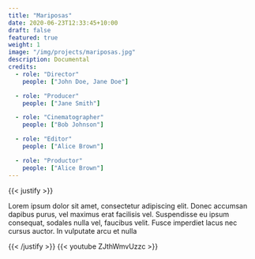 ```yaml
---
title: "Mariposas"
date: 2020-06-23T12:33:45+10:00
draft: false
featured: true
weight: 1
image: "/img/projects/mariposas.jpg"
description: Documental
credits:
  - role: "Director"
    people: ["John Doe, Jane Doe"]

  - role: "Producer"
    people: ["Jane Smith"]

  - role: "Cinematographer"
    people: ["Bob Johnson"]

  - role: "Editor"
    people: ["Alice Brown"]

  - role: "Productor"
    people: ["Alice Brown"]
---
```

{{< justify >}}

Lorem ipsum dolor sit amet, consectetur adipiscing elit. Donec accumsan dapibus purus, vel maximus erat facilisis vel. Suspendisse eu ipsum consequat, sodales nulla vel, faucibus velit. Fusce imperdiet lacus nec cursus auctor. In vulputate arcu et nulla 

{{< /justify >}}
{{< youtube ZJthWmvUzzc >}}